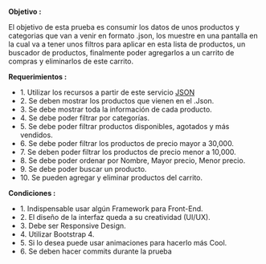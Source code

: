 <strong>Objetivo :</strong>
<p>El objetivo de esta prueba es consumir los datos de unos productos y categorias que van
a venir en formato .json, los muestre en una pantalla en la cual va a tener unos filtros para
aplicar en esta lista de productos, un buscador de productos, finalmente poder agregarlos a
un carrito de compras y eliminarlos de este carrito.</p>

<strong>Requerimientos :</strong>
<ul>
  <li>1. Utilizar los recursos a partir de este servicio <a href="https://my-json-server.typicode.com/TASNETWORK/Prueba-DJunior">JSON</a></li>
  <li>2. Se deben mostrar los productos que vienen en el .Json.</li>
  <li>3. Se debe mostrar toda la información de cada producto.</li>
  <li>4. Se debe poder filtrar por categorías.</li>
  <li>5. Se debe poder filtrar productos disponibles, agotados y más vendidos.</li>
  <li>6. Se debe poder filtrar los productos de precio mayor a 30,000.</li>
  <li>7. Se deben poder filtrar los productos de precio menor a 10,000.</li>
  <li>8. Se debe poder ordenar por Nombre, Mayor precio, Menor precio.</li>
  <li>9. Se debe poder buscar un producto.</li>
  <li>10. Se pueden agregar y eliminar productos del carrito.</li>
</ul>

<strong>Condiciones :</strong>

<ul>
  <li>1. Indispensable usar algún Framework para Front-End.</li>
  <li>2. El diseño de la interfaz queda a su creatividad (UI/UX).</li>
  <li>3. Debe ser Responsive Design.</li>
  <li>4. Utilizar Bootstrap 4.</li>
  <li>5. Si lo desea puede usar animaciones para hacerlo más Cool.</li>
  <li>6. Se deben hacer commits durante la prueba</li>
</ul>
